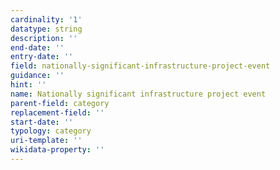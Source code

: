 ```yaml
---
cardinality: '1'
datatype: string
description: ''
end-date: ''
entry-date: ''
field: nationally-significant-infrastructure-project-event
guidance: ''
hint: ''
name: Nationally significant infrastructure project event
parent-field: category
replacement-field: ''
start-date: ''
typology: category
uri-template: ''
wikidata-property: ''
---
```


